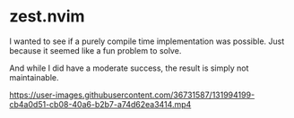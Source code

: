 # zest.nvim

I wanted to see if a purely compile time implementation was possible. Just because it seemed like a fun problem to solve.

And while I did have a moderate success, the result is simply not maintainable.

https://user-images.githubusercontent.com/36731587/131994199-cb4a0d51-cb08-40a6-b2b7-a74d62ea3414.mp4

